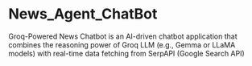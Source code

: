 # News_Agent_ChatBot
Groq-Powered News Chatbot is an AI-driven chatbot application that combines the reasoning power of Groq LLM (e.g., Gemma or LLaMA models) with real-time data fetching from SerpAPI (Google Search API)
